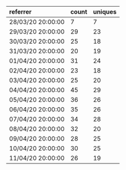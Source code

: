 | referrer          | count | uniques |
| :---------------- | :---- | :------ |
| 28/03/20 20:00:00 | 7     | 7       |
| 29/03/20 20:00:00 | 29    | 23      |
| 30/03/20 20:00:00 | 25    | 18      |
| 31/03/20 20:00:00 | 20    | 19      |
| 01/04/20 20:00:00 | 31    | 24      |
| 02/04/20 20:00:00 | 23    | 18      |
| 03/04/20 20:00:00 | 25    | 20      |
| 04/04/20 20:00:00 | 45    | 29      |
| 05/04/20 20:00:00 | 36    | 26      |
| 06/04/20 20:00:00 | 35    | 26      |
| 07/04/20 20:00:00 | 34    | 28      |
| 08/04/20 20:00:00 | 32    | 20      |
| 09/04/20 20:00:00 | 28    | 25      |
| 10/04/20 20:00:00 | 30    | 25      |
| 11/04/20 20:00:00 | 26    | 19      |